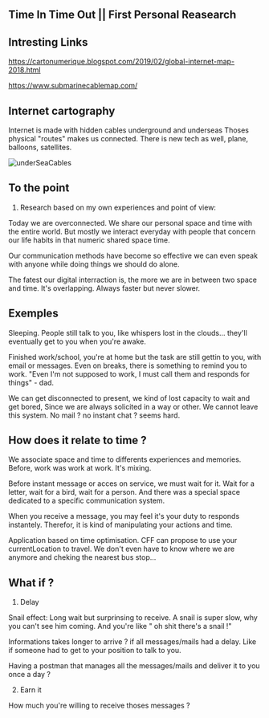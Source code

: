 ## Time In Time Out || First Personal Reasearch

## Intresting Links

https://cartonumerique.blogspot.com/2019/02/global-internet-map-2018.html

https://www.submarinecablemap.com/

## Internet cartography 

Internet is made with hidden cables underground and underseas
Thoses physical "routes" makes us connected.
There is new tech as well, plane, balloons, satellites.

![underSeaCables](https://productivetihube.files.wordpress.com/2019/08/1_13kqfsriwocdwk30cfhksq.png)

## To the point

1) Research based on my own experiences and point of view:

Today we are overconnected. We share our personal space and time with the entire world. But mostly we interact everyday with people that concern our life habits in that numeric shared space time.

Our communication methods have become so effective we can even speak with anyone while doing things we should do alone.

The fatest our digital interraction is, the more we are in between two space and time. It's overlapping. Always faster but never slower.


## Exemples
Sleeping. People still talk to you, like whispers lost in the clouds... they'll eventually get to you when you're awake.

Finished work/school, you're at home but the task are still gettin to you, with email or messages. Even on breaks, there is something to remind you to work. "Even I'm not supposed to work, I must call them and responds for things" - dad.

We can get disconnected to present, we kind of lost capacity to wait and get bored, Since we are always solicited in a way or other. We cannot leave this system. No mail ? no instant chat ? seems hard.

## How does it relate to time ?

We associate space and time to differents experiences and memories. Before, work was work at work. It's mixing.

Before instant message or acces on service, we must wait for it. Wait for a letter, wait for a bird, wait for a person.
And there was a special space dedicated to a specific communication system.

When you receive a message, you may feel it's your duty to responds instantely. Therefor, it is kind of manipulating your actions and time. 

Application based on time optimisation. CFF can propose to use your currentLocation to travel. We don't even have to know where we are anymore and cheking the nearest bus stop... 

## What if ?

1) Delay 

Snail effect: Long wait but surprinsing to receive. A snail is super slow, why you can't see him coming. And you're like " oh shit there's a snail !"

Informations takes longer to arrive ? if all messages/mails had a delay. Like if someone had to get to your position to talk to you.

Having a postman that manages all the messages/mails and deliver it to you once a day ? 

2) Earn it

How much you're willing to receive thoses messages ? 





 






